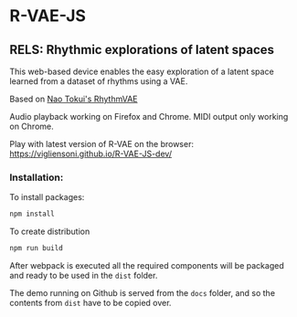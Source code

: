# R-VAE-JS
## RELS: Rhythmic explorations of latent spaces

This web-based device enables the easy exploration of a latent space learned from a dataset of rhythms using a VAE.

Based on [Nao Tokui's RhythmVAE](https://github.com/naotokui/RhythmVAE_M4L)

Audio playback working on Firefox and Chrome. MIDI output only working on Chrome.

Play with latest version of R-VAE on the browser: https://vigliensoni.github.io/R-VAE-JS-dev/


### Installation:

To install packages:
``` bash
npm install
```

To create distribution

``` bash
npm run build
```

After webpack is executed all the required components will be packaged and ready to be used in the `dist` folder.

The demo running on Github is served from the `docs` folder, and so the contents from `dist` have to be copied over.
